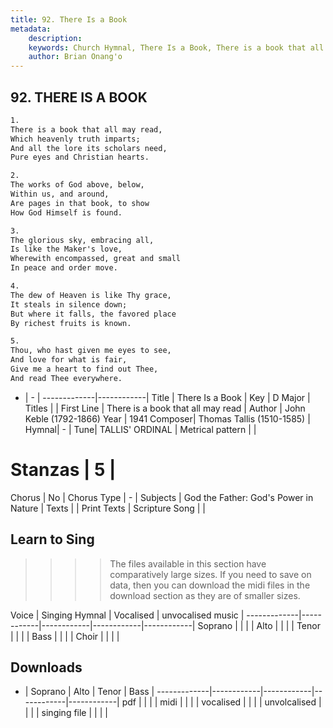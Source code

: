 ```yaml
---
title: 92. There Is a Book
metadata:
    description: 
    keywords: Church Hymnal, There Is a Book, There is a book that all may read, 
    author: Brian Onang'o
---
```



## 92. THERE IS A BOOK

```txt
1.
There is a book that all may read, 
Which heavenly truth imparts; 
And all the lore its scholars need, 
Pure eyes and Christian hearts. 

2.
The works of God above, below, 
Within us, and around, 
Are pages in that book, to show 
How God Himself is found. 

3.
The glorious sky, embracing all, 
Is like the Maker's love, 
Wherewith encompassed, great and small 
In peace and order move. 

4.
The dew of Heaven is like Thy grace, 
It steals in silence down; 
But where it falls, the favored place 
By richest fruits is known. 

5.
Thou, who hast given me eyes to see, 
And love for what is fair, 
Give me a heart to find out Thee, 
And read Thee everywhere.

```

- |   -  |
-------------|------------|
Title | There Is a Book |
Key | D Major |
Titles |  |
First Line | There is a book that all may read |
Author | John Keble (1792-1866)
Year | 1941
Composer| Thomas Tallis (1510-1585) |
Hymnal|  - |
Tune| TALLIS' ORDINAL |
Metrical pattern | |
# Stanzas | 5 |
Chorus | No |
Chorus Type | - |
Subjects | God the Father: God's Power in Nature |
Texts |  |
Print Texts | 
Scripture Song |  |
  
## Learn to Sing

>>>> The files available in this section have comparatively large sizes. If you need to save on data, then you can download the midi files in the download section as they are of smaller sizes.

Voice |  Singing Hymnal | Vocalised | unvocalised music |
-------------|------------|------------|------------|------------|
Soprano | | | |
Alto | | | |
Tenor | | | |
Bass | | | |
Choir | | | |

## Downloads

- |  Soprano | Alto | Tenor | Bass |
-------------|------------|------------|------------|------------|
pdf | | | |
midi | | | |
vocalised | | | |
unvolcalised | | | |
singing file | | | |
  